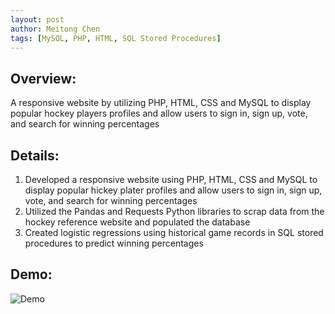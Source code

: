 ```yaml
---
layout: post
author: Meitong Chen
tags: [MySQL, PHP, HTML, SQL Stored Procedures]
---
```


## Overview: 

A responsive website by utilizing PHP, HTML, CSS and MySQL to display popular hockey players profiles and allow users to sign in, sign up, vote, and search for winning percentages

## Details: 
1. Developed a responsive website using PHP, HTML, CSS and MySQL to display popular hickey plater profiles and allow users to sign in, sign up, vote, and search for winning percentages
2. Utilized the Pandas and Requests Python libraries to scrap data from the hockey reference website and populated the database
3. Created logistic regressions using historical game records in SQL stored procedures to predict winning percentages

## Demo:
![Demo](/assets/images/project/AllHockey.gif)
